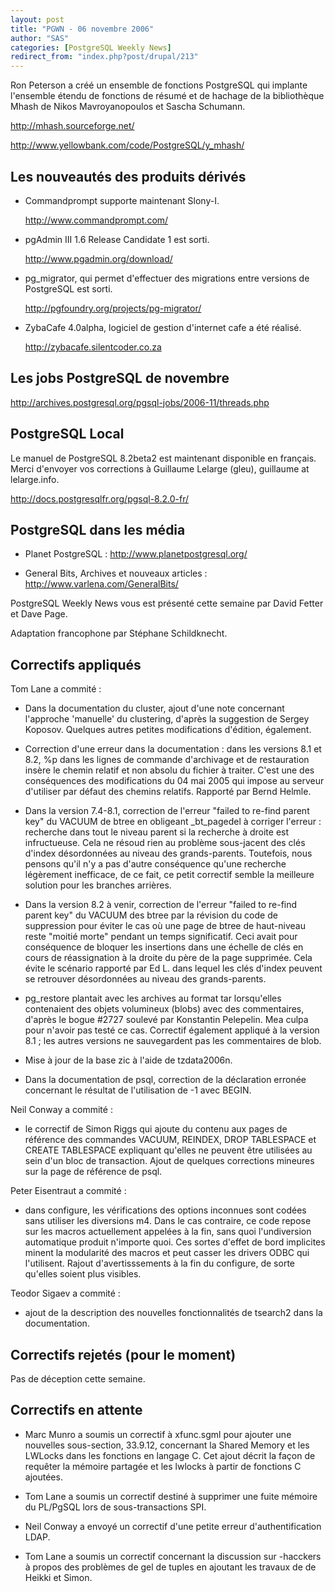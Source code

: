 ```yaml
---
layout: post
title: "PGWN - 06 novembre 2006"
author: "SAS"
categories: [PostgreSQL Weekly News]
redirect_from: "index.php?post/drupal/213"
---
```



<p>

Ron Peterson a créé un ensemble de fonctions PostgreSQL qui implante l'ensemble étendu de fonctions de résumé et de hachage de la bibliothèque Mhash de Nikos Mavroyanopoulos et Sascha Schumann.

<a target="_blank" href="http://mhash.sourceforge.net/">http://mhash.sourceforge.net/</a>

<a target="_blank" href="http://www.yellowbank.com/code/PostgreSQL/y_mhash/">http://www.yellowbank.com/code/PostgreSQL/y_mhash/</a>

</p>

<!--more-->


<h2>Les nouveautés des produits dérivés</h2>

<ul>

<li>

Commandprompt supporte maintenant Slony-I.

<a target="_blank" href="http://www.commandprompt.com/">http://www.commandprompt.com/</a>

</li>

<li>

pgAdmin III 1.6 Release Candidate 1 est sorti.

<a target="_blank" href="http://www.pgadmin.org/download/">http://www.pgadmin.org/download/</a>

</li>

<li>

pg_migrator, qui permet d'effectuer des migrations entre versions de PostgreSQL est sorti.

<a target="_blank" href="http://pgfoundry.org/projects/pg-migrator/">http://pgfoundry.org/projects/pg-migrator/</a>

</li>

<li>

ZybaCafe 4.0alpha, logiciel de gestion d'internet cafe a été réalisé.

<a target="_blank" href="http://zybacafe.silentcoder.co.za">http://zybacafe.silentcoder.co.za</a>

</li>

</ul>

<h2>Les jobs PostgreSQL de novembre</h2>

<p>

<a target="_blank" href="http://archives.postgresql.org/pgsql-jobs/2006-11/threads.php">http://archives.postgresql.org/pgsql-jobs/2006-11/threads.php</a>

</p>

<h2>PostgreSQL Local</h2>

<p>

Le manuel de PostgreSQL 8.2beta2 est maintenant disponible en français. Merci d'envoyer vos corrections à Guillaume Lelarge (gleu), guillaume at lelarge.info.

<a target="_blank" href="http://docs.postgresqlfr.org/pgsql-8.2.0-fr/">http://docs.postgresqlfr.org/pgsql-8.2.0-fr/</a>

</p>

<h2>PostgreSQL dans les média</h2>

<ul>

<li>

Planet PostgreSQL&nbsp;:  <a target="_blank" href="http://www.planetpostgresql.org/">http://www.planetpostgresql.org/</a>

</li>

<li>

General Bits, Archives et nouveaux articles&nbsp;:  <a target="_blank" href="http://www.varlena.com/GeneralBits/">http://www.varlena.com/GeneralBits/</a>

</li>

</ul>

<p>

PostgreSQL Weekly News vous est présenté cette semaine par David Fetter et Dave Page.

Adaptation francophone par Stéphane Schildknecht.

</p>

<h2>Correctifs appliqués</h2>

Tom Lane a commité&nbsp;:

<ul>

<li>

Dans la documentation du cluster, ajout d'une note concernant l'approche 'manuelle' du clustering, d'après la suggestion de Sergey Koposov.  Quelques autres petites modifications d'édition, également. </li>

<li>

Correction d'une erreur dans la documentation&nbsp;: dans les versions 8.1 et 8.2, %p dans les lignes de commande d'archivage et de restauration insère le chemin relatif et non absolu du fichier à traiter. C'est une des conséquences des modifications du 04 mai 2005 qui impose au serveur d'utiliser par défaut des chemins relatifs. Rapporté par Bernd Helmle. </li>

<li>

Dans la version 7.4-8.1, correction de l'erreur "failed to re-find parent key" du VACUUM de btree en obligeant _bt_pagedel à corriger l'erreur&nbsp;: recherche dans tout le niveau parent si la recherche à droite est infructueuse. Cela ne résoud rien au problème sous-jacent des clés d'index désordonnées au niveau des grands-parents. Toutefois, nous pensons qu'il n'y a pas d'autre conséquence qu'une recherche légèrement inefficace, de ce fait, ce petit correctif semble la meilleure solution pour les branches arrières. </li>

<li>

Dans la version 8.2 à venir, correction de l'erreur "failed to re-find parent key" du VACUUM des btree par la révision du code de suppression pour éviter le cas où une page de btree de haut-niveau reste "moitié morte" pendant un temps significatif. Ceci avait pour conséquence de bloquer les insertions dans une échelle de clés en cours de réassignation à la droite du père de la page supprimée. Cela évite le scénario rapporté par Ed L. dans lequel les clés d'index peuvent se retrouver désordonnées au niveau des grands-parents.</li>

<li>

pg_restore plantait avec les archives au format tar lorsqu'elles contenaient des objets volumineux (blobs) avec des commentaires, d'après le bogue #2727 soulevé par Konstantin Pelepelin. Mea culpa pour n'avoir pas testé ce cas. Correctif également appliqué à la version 8.1&nbsp;; les autres versions ne sauvegardent pas les commentaires de blob.</li>

<li>

Mise à jour de la base zic à l'aide de tzdata2006n. </li>

<li>

Dans la documentation de psql, correction de la déclaration erronée concernant le résultat de l'utilisation de -1 avec BEGIN. </li>

</ul>

<p>

Neil Conway a commité&nbsp;:

</p>

<ul>

<li>

le correctif de Simon Riggs qui ajoute du contenu aux pages de référence des commandes VACUUM, REINDEX, DROP TABLESPACE et CREATE TABLESPACE expliquant qu'elles ne peuvent être utilisées au sein d'un bloc de transaction. Ajout de quelques corrections mineures sur la page de référence de psql. </li>

</ul>

<p>

Peter Eisentraut a commité&nbsp;:

</p>

<ul>

<li>

dans configure, les vérifications des options inconnues sont codées sans utiliser les diversions m4. Dans le cas contraire, ce code repose sur les macros actuellement appelées à la fin, sans quoi l'undiversion automatique produit n'importe quoi. Ces sortes d'effet de bord implicites minent la modularité des macros et peut casser les drivers ODBC qui l'utilisent. Rajout d'avertisssements à la fin du configure, de sorte qu'elles soient plus visibles. </li>

</ul>

<p>

Teodor Sigaev a commité&nbsp;:

</p>

<ul>

<li>

ajout de la description des nouvelles fonctionnalités de tsearch2 dans la documentation. </li>

</ul>

<h2>Correctifs rejetés (pour le moment)</h2>

<p>

Pas de déception cette semaine.

</p>

<h2>Correctifs en attente</h2>

<ul>

<li>

Marc Munro a soumis un correctif à xfunc.sgml pour ajouter une nouvelles sous-section, 33.9.12, concernant la Shared Memory et les LWLocks dans les fonctions en langage C. Cet ajout décrit la façon de requêter la mémoire partagée et les lwlocks à partir de fonctions C ajoutées. </li>

<li>

Tom Lane a soumis un correctif destiné à supprimer une fuite mémoire du PL/PgSQL lors de sous-transactions SPI.</li>

<li>

Neil Conway a envoyé un correctif d'une petite erreur d'authentification LDAP. </li>

<li>

Tom Lane a soumis un correctif concernant la discussion sur -hacckers à propos des problèmes de gel de tuples en ajoutant les travaux de de Heikki et Simon. </li>

</ul>